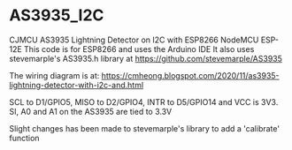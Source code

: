 # AS3935_I2C
CJMCU AS3935 Lightning Detector on I2C with ESP8266 NodeMCU ESP-12E
This code is for ESP8266 and uses the Arduino IDE
It also uses stevemarple's AS3935.h library at
https://github.com/stevemarple/AS3935

The wiring diagram is at:
https://cmheong.blogspot.com/2020/11/as3935-lightning-detector-with-i2c-and.html

SCL to D1/GPIO5, MISO to D2/GPIO4, INTR to D5/GPIO14 and VCC is 3V3.  
SI, A0 and A1 on the AS3935 are tied to 3.3V
    
Slight changes has been made to stevemarple's library to add a 'calibrate' function   
